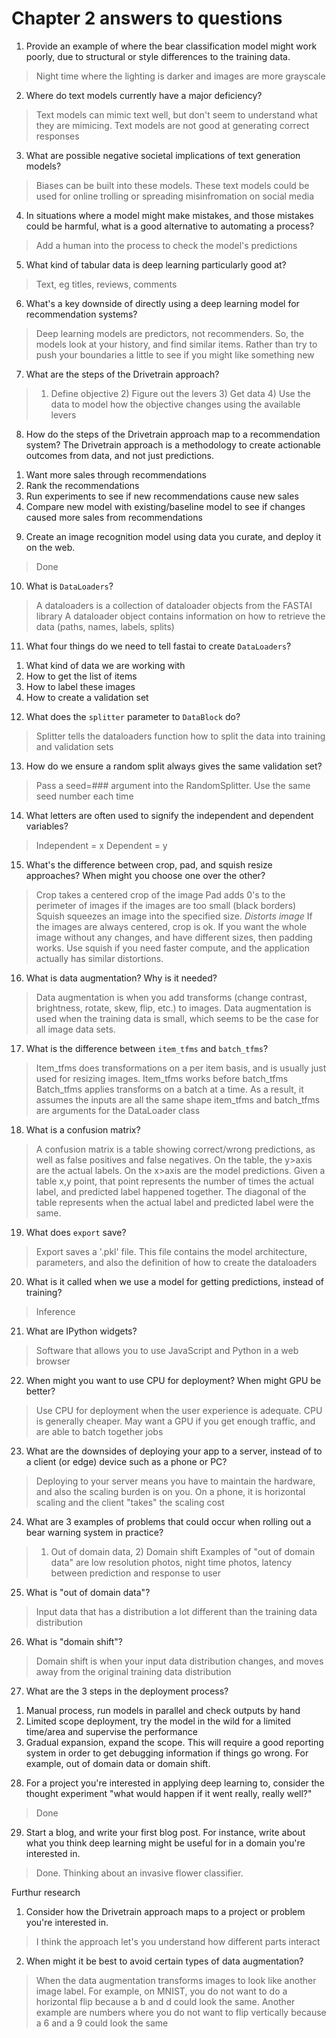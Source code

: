 # Chapter 2 answers to questions

1. Provide an example of where the bear classification model might work poorly, due to structural or style differences to the training data.
> Night time where the lighting is darker and images are more grayscale

2. Where do text models currently have a major deficiency?
> Text models can mimic text well, but don't seem to understand what they are mimicing. Text models are not good at generating correct responses

3. What are possible negative societal implications of text generation models?
> Biases can be built into these models. These text models could be used for online trolling or spreading misinfromation on social media

4. In situations where a model might make mistakes, and those mistakes could be harmful, what is a good alternative to automating a process?
> Add a human into the process to check the model's predictions

5. What kind of tabular data is deep learning particularly good at?
> Text, eg titles, reviews, comments

6. What's a key downside of directly using a deep learning model for recommendation systems?
> Deep learning models are predictors, not recommenders. So, the models look at your history, and find similar items. Rather than try to push your boundaries a little to see if you might like something new

7. What are the steps of the Drivetrain approach?
> 1) Define objective 2) Figure out the levers 3) Get data 4) Use the data to model how the objective changes using the available levers

8. How do the steps of the Drivetrain approach map to a recommendation system?
The Drivetrain approach is a methodology to create actionable outcomes from data, and not just predictions.
1) Want more sales through recommendations
2) Rank the recommendations
3) Run experiments to see if new recommendations cause new sales
4) Compare new model with existing/baseline model to see if changes caused more sales from recommendations

9. Create an image recognition model using data you curate, and deploy it on the web.
> Done

10. What is `DataLoaders`?
> A dataloaders is a collection of dataloader objects from the FASTAI library
A dataloader object contains information on how to retrieve the data (paths, names, labels, splits)

11. What four things do we need to tell fastai to create `DataLoaders`?
1) What kind of data we are working with
2) How to get the list of items
3) How to label these images
4) How to create a validation set

12. What does the `splitter` parameter to `DataBlock` do?
> Splitter tells the dataloaders function how to split the data into training and validation sets

13. How do we ensure a random split always gives the same validation set?
> Pass a seed=### argument into the RandomSplitter. Use the same seed number each time

14. What letters are often used to signify the independent and dependent variables?
> Independent = x
> Dependent = y

15. What's the difference between crop, pad, and squish resize approaches? When might you choose one over the other?
> Crop takes a centered crop of the image
> Pad adds 0's to the perimeter of images if the images are too small (black borders)
> Squish squeezes an image into the specified size. *Distorts image*
> If the images are always centered, crop is ok. If you want the whole image without any changes, and have different sizes, then padding works. Use squish if you need faster compute, and the application actually has similar distortions.

16. What is data augmentation? Why is it needed?
> Data augmentation is when you add transforms (change contrast, brightness, rotate, skew, flip, etc.) to images. Data augmentation is used when the training data is small, which seems to be the case for all image data sets.

17. What is the difference between `item_tfms` and `batch_tfms`?
> Item_tfms does transformations on a per item basis, and is usually just used for resizing images. Item_tfms works before batch_tfms
> Batch_tfms applies transforms on a batch at a time. As a result, it assumes the inputs are all the same shape
> item_tfms and batch_tfms are arguments for the DataLoader class

18. What is a confusion matrix?
> A confusion matrix is a table showing correct/wrong predictions, as well as false positives and false negatives. On the table, the y>axis are the actual labels. On the x>axis are the model predictions. Given a table x,y point, that point represents the number of times the actual label, and predicted label happened together. The diagonal of the table represents when the actual label and predicted label were the same.

19. What does `export` save?
> Export saves a '.pkl' file. This file contains the model architecture, parameters, and also 
the definition of how to create the dataloaders

20. What is it called when we use a model for getting predictions, instead of training?
> Inference

21. What are IPython widgets?
> Software that allows you to use JavaScript and Python in a web browser

22. When might you want to use CPU for deployment? When might GPU be better?
> Use CPU for deployment when the user experience is adequate. CPU is generally cheaper. May want a GPU if you get enough traffic, and are able to batch together jobs

23. What are the downsides of deploying your app to a server, instead of to a client (or edge) device such as a phone or PC?
> Deploying to your server means you have to maintain the hardware, and also the scaling burden is on you. On a phone, it is horizontal scaling and the client "takes" the scaling cost

24. What are 3 examples of problems that could occur when rolling out a bear warning system in practice?
> 1) Out of domain data, 2) Domain shift
> Examples of "out of domain data" are low resolution photos, night time photos, latency between prediction and response to user

25. What is "out of domain data"?
> Input data that has a distribution a lot different than the training data distribution

26. What is "domain shift"?
> Domain shift is when your input data distribution changes, and moves away from the original training data distribution

27. What are the 3 steps in the deployment process?
1) Manual process, run models in parallel and check outputs by hand
2) Limited scope deployment, try the model in the wild for a limited time/area and supervise the performance
3) Gradual expansion, expand the scope. This will require a good reporting system in order to get debugging information if things go wrong. For example, out of domain data or domain shift.

28. For a project you're interested in applying deep learning to, consider the thought experiment "what would happen if it went really, really well?"
> Done

29. Start a blog, and write your first blog post. For instance, write about what you think deep learning might be useful for in a domain you're interested in.
> Done. Thinking about an invasive flower classifier.

Furthur research
1. Consider how the Drivetrain approach maps to a project or problem you're interested in.
> I think the approach let's you understand how different parts interact

2. When might it be best to avoid certain types of data augmentation?
> When the data augmentation transforms images to look like another image label. For example, on MNIST, you do not want to do a horizontal flip because a b and d could look the same. Another example are numbers where you do not want to flip vertically because a 6 and a 9 could look the same 
